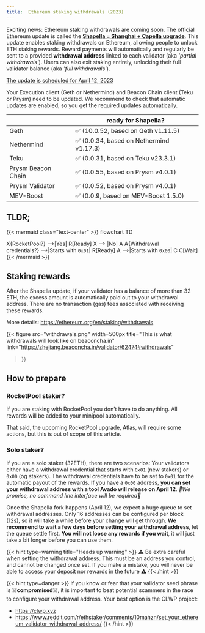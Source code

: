```yaml
---
title:  Ethereum staking withdrawals (2023)
---
```


Exciting news: Ethereum staking withdrawals are coming soon. The official Ethereum update is called the [**Shapella = Shanghai + Capella upgrade**](https://ethereum.org/en/staking/withdrawals/). This update enables staking withdrawals on Ethereum, allowing people to unlock ETH staking rewards. Reward payments will automatically and regularly be sent to a provided **withdrawal address** linked to each validator (aka *'partial withdrawals'*). Users can also exit staking entirely, unlocking their full validator balance (aka *'full withdrawals'*).

[The update is scheduled for April 12, 2023](https://blog.ethereum.org/2023/03/28/shapella-mainnet-announcement)
<!-- {{< tweet user="TimBeiko" id="1640722906744487936" >}} -->

Your Execution client (Geth or Nethermind) and Beacon Chain client (Teku or Prysm) need to be updated. We recommend to check that automatic updates are enabled, so you get the required updates automatically.

|                    | ready for Shapella?                       |
|--------------------|-------------------------------------------|
| Geth               | ✅ (10.0.52, based on Geth v1.11.5)       |
| Nethermind         | ✅ (0.0.34, based on Nethermind v1.17.3)  |
| Teku               | ✅ (0.0.31, based on Teku v23.3.1)        |
| Prysm Beacon Chain | ✅ (0.0.55, based on Prysm v4.0.1)        |
| Prysm Validator    | ✅ (0.0.52, based on Prysm v4.0.1)        |
| MEV-Boost          | ✅ (0.0.9, based on MEV-Boost 1.5.0)      |

## TLDR;

{{< mermaid class="text-center" >}}
flowchart TD

X{RocketPool?} -->|Yes| R[Ready]
X --> |No| A
A{Withdrawal <br/>credentials?} -->|Starts with `0x01`| R[Ready]
A -->|Starts with `0x00`| C
C[Wait]
{{< /mermaid >}}

## Staking rewards

After the Shapella update, if your validator has a balance of more than 32 ETH, the excess amount is automatically paid out to your withdrawal address. There are no transaction (gas) fees associated with receiving these rewards.

More details: <https://ethereum.org/en/staking/withdrawals>

{{< figure 
    src="withdrawals.png"
    width=500px
    title="This is what withdrawals will look like on beaconcha.in"
    link="https://zhejiang.beaconcha.in/validator/62474#withdrawals"
>}}

## How to prepare

### RocketPool staker?

If you are staking with RocketPool you don’t have to do anything. All rewards will be added to your minipool automatically.

That said, the upcoming RocketPool upgrade, Atlas, will require some actions, but this is out of scope of this article.

### Solo staker?

If you are a solo staker (32ETH), there are two scenarios: Your validators either have a withdrawal credential that starts with 
`0x01` (new stakers) or `0x00` (og stakers). The withdrawal credentials have to be set to `0x01` for the automatic payout of the rewards. If you have a `0x00` address, **you can set your withdrawal address with a tool Avado will release on April 12**. *🤞We promise, no command line interface will be required🤞*

Once the Shapella fork happens (April 12), we expect a huge queue to set withdrawal addresses. Only 16 addresses can be configured per block (12s), so it will take a while before your change will get through. **We recommend to wait a few days before setting your withdrawal address**, let the queue settle first. **You will not loose any rewards if you wait**, it will just take a bit longer before you can use them.

{{< hint type=warning title="Heads up warning" >}}
⚠️ Be extra careful when setting the withdrawal address. This must be an address you control, and cannot be changed once set. If you make a mistake, you will never be able to access your deposit nor rewards in the future ⚠️
{{< /hint >}}


{{< hint type=danger >}}
If you know or fear that your validator seed phrase is ☠️**compromised**☠️, it is important to beat potential scammers in the race to configure your withdrawal address. Your best option is the CLWP project:
* https://clwp.xyz
* <https://www.reddit.com/r/ethstaker/comments/10mahzn/set_your_ethereum_validator_withdrawal_address/>
{{< /hint >}}

